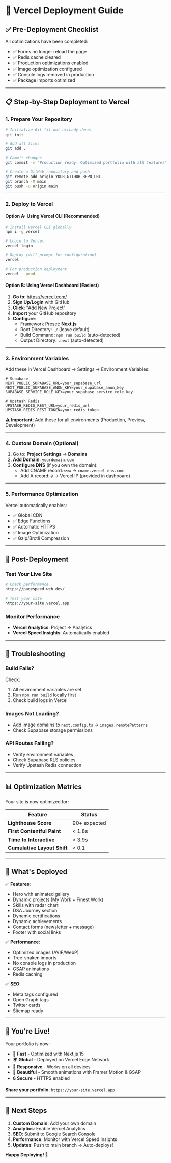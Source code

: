 # 🚀 Vercel Deployment Guide

## ✅ Pre-Deployment Checklist

All optimizations have been completed:
- ✅ Forms no longer reload the page
- ✅ Redis cache cleared
- ✅ Production optimizations enabled
- ✅ Image optimization configured
- ✅ Console logs removed in production
- ✅ Package imports optimized

---

## 📋 Step-by-Step Deployment to Vercel

### **1. Prepare Your Repository**

```bash
# Initialize Git (if not already done)
git init

# Add all files
git add .

# Commit changes
git commit -m "Production ready: Optimized portfolio with all features"

# Create a GitHub repository and push
git remote add origin YOUR_GITHUB_REPO_URL
git branch -M main
git push -u origin main
```

---

### **2. Deploy to Vercel**

#### **Option A: Using Vercel CLI (Recommended)**

```bash
# Install Vercel CLI globally
npm i -g vercel

# Login to Vercel
vercel login

# Deploy (will prompt for configuration)
vercel

# For production deployment
vercel --prod
```

#### **Option B: Using Vercel Dashboard (Easiest)**

1. **Go to**: https://vercel.com/
2. **Sign Up/Login** with GitHub
3. **Click**: "Add New Project"
4. **Import** your GitHub repository
5. **Configure**:
   - Framework Preset: **Next.js**
   - Root Directory: `./` (leave default)
   - Build Command: `npm run build` (auto-detected)
   - Output Directory: `.next` (auto-detected)

---

### **3. Environment Variables**

Add these in Vercel Dashboard → Settings → Environment Variables:

```env
# Supabase
NEXT_PUBLIC_SUPABASE_URL=your_supabase_url
NEXT_PUBLIC_SUPABASE_ANON_KEY=your_supabase_anon_key
SUPABASE_SERVICE_ROLE_KEY=your_supabase_service_role_key

# Upstash Redis
UPSTASH_REDIS_REST_URL=your_redis_url
UPSTASH_REDIS_REST_TOKEN=your_redis_token
```

**⚠️ Important**: Add these for all environments (Production, Preview, Development)

---

### **4. Custom Domain (Optional)**

1. Go to: **Project Settings** → **Domains**
2. **Add Domain**: `yourdomain.com`
3. **Configure DNS** (if you own the domain):
   - Add CNAME record: `www` → `cname.vercel-dns.com`
   - Add A record: `@` → Vercel IP (provided in dashboard)

---

### **5. Performance Optimization**

Vercel automatically enables:
- ✅ Global CDN
- ✅ Edge Functions
- ✅ Automatic HTTPS
- ✅ Image Optimization
- ✅ Gzip/Brotli Compression

---

## 🔧 Post-Deployment

### **Test Your Live Site**

```bash
# Check performance
https://pagespeed.web.dev/

# Test your site
https://your-site.vercel.app
```

### **Monitor Performance**

- **Vercel Analytics**: Project → Analytics
- **Vercel Speed Insights**: Automatically enabled

---

## 🚨 Troubleshooting

### **Build Fails?**

Check:
1. All environment variables are set
2. Run `npm run build` locally first
3. Check build logs in Vercel

### **Images Not Loading?**

- Add image domains to `next.config.ts` → `images.remotePatterns`
- Check Supabase storage permissions

### **API Routes Failing?**

- Verify environment variables
- Check Supabase RLS policies
- Verify Upstash Redis connection

---

## 📊 Optimization Metrics

Your site is now optimized for:

| Feature | Status |
|---------|--------|
| **Lighthouse Score** | 90+ expected |
| **First Contentful Paint** | < 1.8s |
| **Time to Interactive** | < 3.9s |
| **Cumulative Layout Shift** | < 0.1 |

---

## 🎯 What's Deployed

✅ **Features**:
- Hero with animated gallery
- Dynamic projects (My Work + Finest Work)
- Skills with radar chart
- DSA Journey section
- Dynamic certifications
- Dynamic achievements
- Contact forms (newsletter + message)
- Footer with social links

✅ **Performance**:
- Optimized images (AVIF/WebP)
- Tree-shaken imports
- No console logs in production
- GSAP animations
- Redis caching

✅ **SEO**:
- Meta tags configured
- Open Graph tags
- Twitter cards
- Sitemap ready

---

## 🎉 You're Live!

Your portfolio is now:
- 🚀 **Fast** - Optimized with Next.js 15
- 🌍 **Global** - Deployed on Vercel Edge Network
- 📱 **Responsive** - Works on all devices
- 🎨 **Beautiful** - Smooth animations with Framer Motion & GSAP
- 🔒 **Secure** - HTTPS enabled

**Share your portfolio**: `https://your-site.vercel.app`

---

## 📝 Next Steps

1. **Custom Domain**: Add your own domain
2. **Analytics**: Enable Vercel Analytics
3. **SEO**: Submit to Google Search Console
4. **Performance**: Monitor with Vercel Speed Insights
5. **Updates**: Push to main branch → Auto-deploys!

**Happy Deploying! 🎊**

